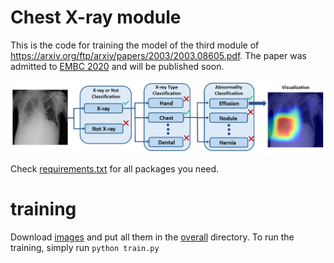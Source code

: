 # Chest X-ray module

This is the code for training the model of the third module of https://arxiv.org/ftp/arxiv/papers/2003/2003.08605.pdf. 
The paper was admitted to [EMBC 2020](https://embc.embs.org/2020/) and will be published soon.

![The pipeline](./pics/ProjectIllustration.jpg)

Check [requirements.txt](requirements.txt) for all packages you need.

# training
Download [images](https://nihcc.app.box.com/v/ChestXray-NIHCC) and put all them in the [overall](overall) directory.
To run the training, simply run `python train.py`


